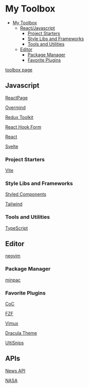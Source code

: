 # My Toolbox

<!--ts-->

- [My Toolbox](#my-toolbox)
  - [React/Javascript](#reactjavascript)
    - [Project Starters](#project-starters)
    - [Style Libs and Frameworks](#style-libs-and-frameworks)
    - [Tools and Utilities](#tools-and-utilities)
  - [Editor](#editor)
    - [Package Manager](#package-manager)
    - [Favorite Plugins](#favorite-plugins)

<!-- Added by: runner, at: Fri Feb 18 17:51:20 UTC 2022 -->

<!--te-->

[toolbox page](https://mdxprograms.github.io/my-toolbox/)

## Javascript

[ReactPage](https://github.com/react-page/react-page)

[Overmind](https://overmindjs.org/)

[Redux Toolkit](https://redux-toolkit.js.org/)

[React Hook Form](https://react-hook-form.com/)

[React](https://reactjs.org/)

[Svelte](https://svelte.dev/)

### Project Starters

[Vite](https://vitejs.dev/)

### Style Libs and Frameworks

[Styled Components](https://www.styled-components.com/)

[Tailwind](https://tailwindcss.com/)

### Tools and Utilities

[TypeScript](https://www.typescriptlang.org/)

## Editor

[neovim](https://neovim.io/)

### Package Manager

[minpac](https://github.com/k-takata/minpac)

### Favorite Plugins

[CoC](https://github.com/neoclide/coc.nvim)

[FZF](https://github.com/junegunn/fzf.vim)

[Vimux](https://github.com/preservim/vimux)

[Dracula Theme](https://github.com/dracula/vim)

[UltiSnips](https://github.com/SirVer/ultisnips)

## APIs

[News API](https://newsapi.org/)

[NASA](https://api.nasa.gov/)
